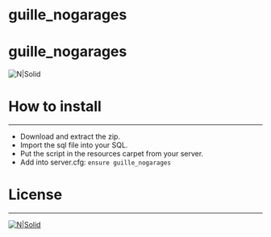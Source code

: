 # guille_nogarages

# guille_nogarages


![N|Solid](https://i.ibb.co/2PYWvdD/Wack.pngs/nsolid)



# How to install
---
  - Download and extract the zip.
  - Import the sql file into your SQL.
  - Put the script in the resources carpet from your server.
  - Add into server.cfg:  `ensure guille_nogarages`

# License
---
[![N|Solid](https://i.creativecommons.org/l/by-nc/4.0/88x31.png)](https://creativecommons.org/)




